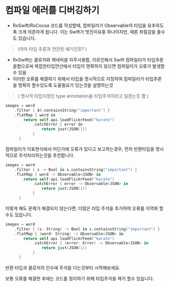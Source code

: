 # 컴파일 에러를 디버깅하기

- RxSwift/RxCocoa 코드를 작성할때, 컴파일러가 Observable의 타입을 유추하도록 크게 의존하게 됩니다. 이는 Swift가 멋진이유중 하나이지만, 때론 좌절감을 줄수도 있습니다. 
> (아마 타입 추론과 연관된 얘기인듯? )

- RxSwift는 클로저와 제네릭을 자주사용함, 이로인해서 Swift 컴파일러가 타입추론을함으로써 복잡한타입연산에서 타입이 명확하지 않으면 컴파일러가 오류가 발생할수 있음
- 이러한 오류를 해결하기 위해서 타입을 명시적으로 지정하여 컴파일러가 타입추론을 명확히 할수있도록 도울필요가 있는것을 설명하는것
> ( 명시적 타입지정인 type annotation을  타입주석이라고 일컫는듯 함 )


```swift
images = word
    .filter { $0.containsString("important") }
    .flatMap { word in
        return self.api.loadFlickrFeed("karate")
            .catchError { error in
                return just(JSON(1))
            }
      }
```

컴파일러가 이표현식에서 어딘가에 오류가 있다고 보고하는경우, 먼저 반환타입을 명시적으로 주석처리하는것을 추천합니다. 

```swift
images = word
    .filter { s -> Bool in s.containsString("important") }
    .flatMap { word -> Observable<JSON> in
        return self.api.loadFlickrFeed("karate")
            .catchError { error -> Observable<JSON> in
                return just(JSON(1))
            }
      }
```
이렇게 해도 문제가 해결되지 않는다면, 더많은 타입 주석을 추가하여 오류를 지역화 할수도 있습니다.

```swift
images = word
    .filter { (s: String) -> Bool in s.containsString("important") }
    .flatMap { (word: String) -> Observable<JSON> in
        return self.api.loadFlickrFeed("karate")
            .catchError { (error: Error) -> Observable<JSON> in
                return just(JSON(1))
            }
      }
```

반환 타입과 클로저의 인수에 주석을 다는것부터 시작해보세요.

보통 오류를 해결한 후에는 코드를 정리하기 위해 타입주석을 제거 할수 있습니다.




















